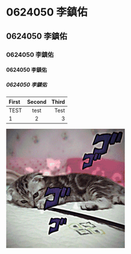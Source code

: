 # 0624050 李鎮佑
## 0624050 李鎮佑
### 0624050 李鎮佑
#### 0624050 李鎮佑
##### 0624050 李鎮佑
|First|Second|Third|
|:----|:----:|----:|
|TEST|test|Test|
|1|2|3|

![](oajmvN7.gif	"JOJO CAT")
